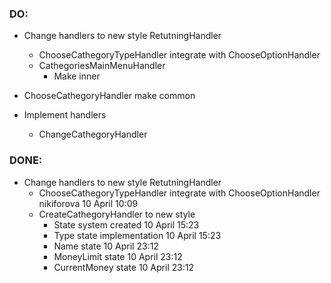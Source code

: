 ### DO:
- Change handlers to new style RetutningHandler
    - ChooseCathegoryTypeHandler integrate with ChooseOptionHandler
    - CathegoriesMainMenuHandler 
        - Make inner
- ChooseCathegoryHandler make common


- Implement handlers
    - ChangeCathegoryHandler

### DONE:
- Change handlers to new style RetutningHandler
    - ChooseCathegoryTypeHandler integrate with ChooseOptionHandler nikiforova 10 April 10:09
    - CreateCathegoryHandler to new style
        - State system created 10 April 15:23
        - Type state implementation 10 April 15:23
        - Name state 10 April 23:12
        - MoneyLimit state 10 April 23:12
        - CurrentMoney state 10 April 23:12
